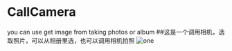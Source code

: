 # CallCamera
 you can use get image from taking photos or album
##这是一个调用相机，选取照片，可以从相册里选，也可以调用相机拍照
![one](/Users/liangyu/Desktop/one.png)
